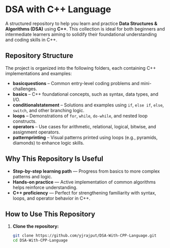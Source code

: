# DSA with C++ Language

A structured repository to help you learn and practice **Data Structures & Algorithms (DSA)** using **C++**. 
This collection is ideal for both beginners and intermediate learners aiming to solidify their foundational understanding and coding skills in C++.

## Repository Structure

The project is organized into the following folders, each containing C++ implementations and examples:

- **basicquestions** – Common entry-level coding problems and mini-challenges.
- **basics** – C++ foundational concepts, such as syntax, data types, and I/O.
- **conditionalstatement** – Solutions and examples using `if`, `else if`, `else`, `switch`, and other branching logic.
- **loops** – Demonstrations of `for`, `while`, `do-while`, and nested loop constructs.
- **operators** – Use cases for arithmetic, relational, logical, bitwise, and assignment operators.
- **patternprinting** – Visual patterns printed using loops (e.g., pyramids, diamonds) to enhance logic skills.

## Why This Repository Is Useful

- **Step-by-step learning path** — Progress from basics to more complex patterns and logic.
- **Hands-on practice** — Active implementation of common algorithms helps reinforce understanding.
- **C++ proficiency** — Perfect for strengthening familiarity with syntax, loops, and operator behavior in C++.

## How to Use This Repository

1. **Clone the repository:**
   ```bash
   git clone https://github.com/yjrajput/DSA-With-CPP-Language.git
   cd DSA-With-CPP-Language
